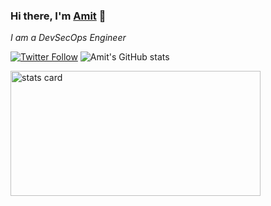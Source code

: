 ### Hi there, I'm [Amit](https://linkedin.com/in/amitpoonia404/) 👋

*I am a DevSecOps Engineer*

[![Twitter Follow](https://img.shields.io/twitter/follow/amitpoonia404?style=social)](https://twitter.com/amitpoonia404) ![Amit's GitHub stats](https://github-readme-stats.vercel.app/api?username=amitpoonia404&show_icons=true&count_private=true)

<img  align="center" alt= "stats card" height="200px" width="400" src="https://github-readme-streak-stats.herokuapp.com/?user=umeshkumhar&theme=radical">
